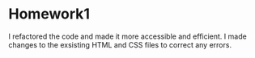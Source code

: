 # Homework1
I refactored the code and made it more accessible and efficient. I made changes to the exsisting HTML and CSS files to correct any errors. 
